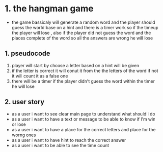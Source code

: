 # 1. the hangman game

+ the game bassicaly will generate a random word and the player should guess the world base on a hint and there is a timer work so if the timeup 
the player will lose , also if the player did not guess the word and the places complete of the word so all the answers are wrong he will lose

## 1. pseudocode

1. player will start by choose a letter based on a hint will be given 
1. if the letter  is correct it will conut it from the the letters of the word if not it will count it as a false one 
1. there will be a timer if the player didn't guess the word within the timer he will lose 

## 2. user story

+ as a user i want to see clear main page to understand what should i do 
+ as a user i want to have a text or message to be able to know if I'm win or lose
+ as a user i want to have a place for the correct letters and place for the worng ones
+ as a user i want to have hint to reach the correct answer
+ as a user i want to be able to see the time count 

